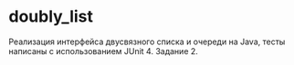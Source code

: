 # doubly_list
Реализация интерфейса двусвязного списка и очереди на Java, тесты написаны с использованием JUnit 4. Задание 2.
